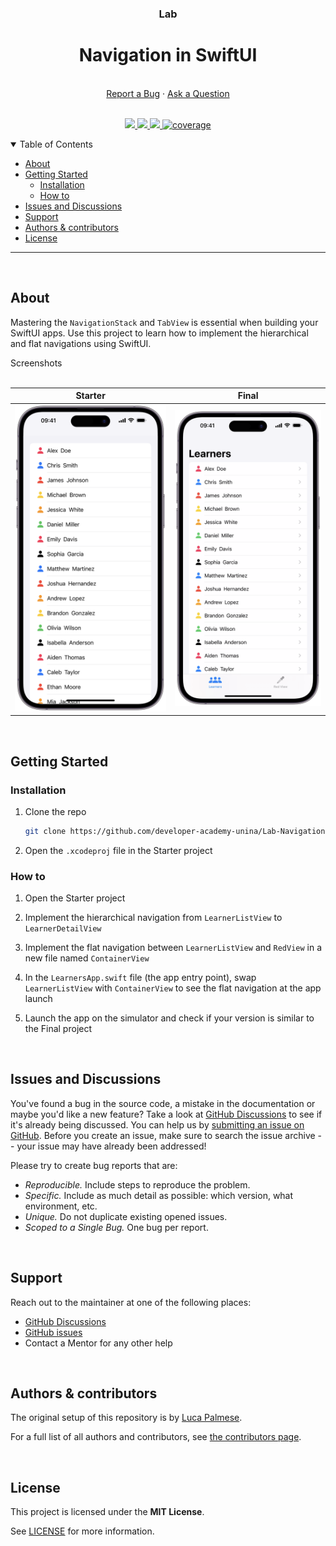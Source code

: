 <div align="center">
  <h3>Lab</h3>
  <h1>Navigation in SwiftUI</h1>
  <br />
  <a href="https://github.com/developer-academy-unina/Lab-Navigation-In-SwiftUI/issues/new?assignees=&labels=bug&template=01_BUG_REPORT.md&title=bug%3A+">Report a Bug</a>
  ·
  <a href="https://github.com/developer-academy-unina/Lab-Navigation-In-SwiftUI/discussions">Ask a Question</a>
  
</div>
  <br />
<p align="center">
  <a href="#" alt="Version">
    <img src="https://img.shields.io/static/v1?label=Version&message=1.0.0&color=brightgreen" />
  </a>
  <a href="#" alt="XCode Version">
    <img src="https://img.shields.io/static/v1?label=XCode%20Version&message=16.0&color=brightgreen&logo=xcode" />
  </a>        
  <a href="#" alt="Swift Version">
    <img src="https://img.shields.io/static/v1?label=Swift%20Version&message=6.0&color=brightgreen&logo=swift" />
  </a>
  <a href="#" alt="Framework used">
    <img src="https://img.shields.io/static/v1?label=Framework%20used&message=SwiftUI&color=brightgreen&logo=swift"
            alt="coverage">
  </a>          
</p>

<details open="open">
<summary>Table of Contents</summary>

- [About](#about)
- [Getting Started](#getting-started)
  - [Installation](#installation)
  - [How to](how-to)
- [Issues and Discussions](#issues-and-discussions)
- [Support](#support)
- [Authors & contributors](#authors--contributors)
- [License](#license)

</details>

---
<br />

## About

Mastering the ```NavigationStack``` and ```TabView``` is essential when building your SwiftUI apps. Use this project to learn how to implement the hierarchical and flat navigations using SwiftUI. 

<summary>Screenshots</summary>
<br>

|                               Starter                               |                               Final                               |
| :-------------------------------------------------------------------: | :--------------------------------------------------------------------: |
| <img src="docs/images/LearnersStarter.png" title="Starter" width="100%"> | <img src="docs/images/LearnersFinal.png" title="Final" width="100%"> |

<br />

## Getting Started

### Installation

1. Clone the repo

   ```sh
   git clone https://github.com/developer-academy-unina/Lab-Navigation-In-SwiftUI
   ```

2. Open the ```.xcodeproj``` file in the Starter project

### How to

1. Open the Starter project

2. Implement the hierarchical navigation from ```LearnerListView``` to ```LearnerDetailView```

3. Implement the flat navigation between ```LearnerListView``` and ```RedView``` in a new file named ```ContainerView```

4. In the ```LearnersApp.swift``` file (the app entry point), swap ```LearnerListView``` with ```ContainerView``` to see the flat navigation at the app launch

5. Launch the app on the simulator and check if your version is similar to the Final project

<br />

## Issues and Discussions

You've found a bug in the source code, a mistake in the documentation or maybe you'd like a new feature? Take a look at [GitHub Discussions](https://github.com/developer-academy-unina/Lab-Navigation-In-SwiftUI/discussions) to see if it's already being discussed. You can help us by [submitting an issue on GitHub](https://github.com/developer-academy-unina/Lab-Navigation-In-SwiftUI/issues). Before you create an issue, make sure to search the issue archive -- your issue may have already been addressed!

Please try to create bug reports that are:

- _Reproducible._ Include steps to reproduce the problem.
- _Specific._ Include as much detail as possible: which version, what environment, etc.
- _Unique._ Do not duplicate existing opened issues.
- _Scoped to a Single Bug._ One bug per report.

<br />

## Support

Reach out to the maintainer at one of the following places:

- [GitHub Discussions](https://github.com/developer-academy-unina/Lab-Navigation-In-SwiftUI/discussions)
- [GitHub issues](https://github.com/developer-academy-unina/Lab-Navigation-In-SwiftUI/issues/new?assignees=&labels=question&template=04_SUPPORT_QUESTION.md&title=support%3A+)
- Contact a Mentor for any other help

<br />

## Authors & contributors

The original setup of this repository is by [Luca Palmese](https://github.com/pal-luke).

For a full list of all authors and contributors, see [the contributors page](https://github.com/developer-academy-unina/Lab-Navigation-In-SwiftUI/contributors).

<br />

## License

This project is licensed under the **MIT License**.

See [LICENSE](LICENSE) for more information.
